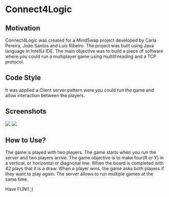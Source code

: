 # Connect4Logic



## Motivation

Connect4Logic was created for a MindSwap project developed by Carla Pereira, João Santos and Luís Ribeiro.
The project was built using Java language in IntelliJ IDE.
The main objective was to build a piece of software where you could run a multiplayer game using multithreading and a TCP protocol.


## Code Style

It was applied a Client server pattern were you could run the game and allow interaction between the players.


## Screenshots
![](<img width="954" alt="Welcome" src="https://user-images.githubusercontent.com/104978602/186027490-59193fda-a1cb-48d6-a6f4-a77934730688.png">
)
![](<img width="1256" alt="Plyers" src="https://user-images.githubusercontent.com/104978602/186027135-5a406651-3b22-4369-b705-4795f80f531a.png">) 



## How to Use?

The game is played with two players. The game starts when you run the server and two players arrive.
The game objective is to make four(R or Y) in a vertical, or horizontal or diagnonal line.
When the board is completed with 42 plays that it is a draw.
When a player wins, the game asks both players if they want to play again.
The server allows to run multiple games at the same time.

Have FUN!! ;)
